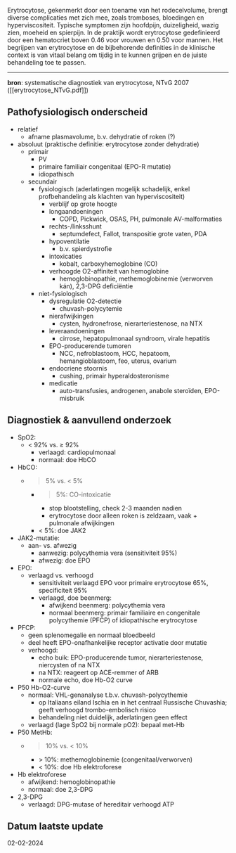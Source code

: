Erytrocytose, gekenmerkt door een toename van het rodecelvolume, brengt diverse complicaties met zich mee, zoals tromboses, bloedingen en hyperviscositeit. Typische symptomen zijn hoofdpijn, duizeligheid, wazig zien, moeheid en spierpijn. In de praktijk wordt erytrocytose gedefinieerd door een hematocriet boven 0.46 voor vrouwen en 0.50 voor mannen. Het begrijpen van erytrocytose en de bijbehorende definities in de klinische context is van vitaal belang om tijdig in te kunnen grijpen en de juiste behandeling toe te passen.
___
**bron**: systematische diagnostiek van erytrocytose, NTvG 2007 ([[erytrocytose_NTvG.pdf]])
## Pathofysiologisch onderscheid
- relatief
	- afname plasmavolume, b.v. dehydratie of roken (?)
- absoluut (praktische definitie: erytrocytose zonder dehydratie)
	- primair
		- PV
		- primaire familiair congenitaal (EPO-R mutatie)
		- idiopathisch
	- secundair
		- fysiologisch (aderlatingen mogelijk schadelijk, enkel profbehandeling als klachten van hyperviscositeit)
			- verblijf op grote hoogte
			- longaandoeningen
				- COPD, Pickwick, OSAS, PH, pulmonale AV-malformaties
			- rechts-/linksshunt
				- septumdefect, Fallot, transpositie grote vaten, PDA
			- hypoventilatie
				- b.v. spierdystrofie
			- intoxicaties
				- kobalt, carboxyhemoglobine (CO)
			- verhoogde O2-affiniteit van hemoglobine
				- hemoglobinopathie, methemoglobinemie (verworven kán), 2,3-DPG deficiëntie
		- niet-fysiologisch
			- dysregulatie O2-detectie
				- chuvash-polycytemie
			- nierafwijkingen
				- cysten, hydronefrose, nierarteriestenose, na NTX
			- leveraandoeningen
				- cirrose, hepatopulmonaal syndroom, virale hepatitis
			- EPO-producerende tumoren
				- NCC, nefroblastoom, HCC, hepatoom, hemangioblastoom, feo, uterus, ovarium
			- endocriene stoornis
				- cushing, primair hyperaldosteronisme
			- medicatie
				- auto-transfusies, androgenen, anabole steroïden, EPO-misbruik
## Diagnostiek & aanvullend onderzoek
- SpO2:
    - < 92% vs. $\geq$ 92%
        - verlaagd: cardiopulmonaal
        - normaal: doe HbCO
- HbCO:
    - > 5% vs. < 5%
        - > 5%: CO-intoxicatie
            - stop blootstelling, check 2-3 maanden nadien
            - erytrocytose door alleen roken is zeldzaam, vaak + pulmonale afwijkingen
        - < 5%: doe JAK2
- JAK2-mutatie:
    - aan- vs. afwezig
        - aanwezig: polycythemia vera (sensitiviteit 95%)
        - afwezig: doe EPO
- EPO:
    - verlaagd vs. verhoogd
        - sensitiviteit verlaagd EPO voor primaire erytrocytose 65%, specificiteit 95%
        - verlaagd, doe beenmerg:
            - afwijkend beenmerg: polycythemia vera
            - normaal beenmerg: primair familiaire en congenitale polycythemie (PFCP) of idiopathische erytrocytose
- PFCP:
    - geen splenomegalie en normaal bloedbeeld
    - deel heeft EPO-onafhankelijke receptor activatie door mutatie
    - verhoogd:
        - echo buik: EPO-producerende tumor, nierarteriestenose, niercysten of na NTX
        - na NTX: reageert op ACE-remmer of ARB
        - normale echo, doe Hb-O2 curve
- P50 Hb-O2-curve
    - normaal: VHL-genanalyse t.b.v. chuvash-polycythemie
        - op Italiaans eiland Ischia en in het centraal Russische Chuvashia; geeft verhoogd trombo-embolisch risico
        - behandeling niet duidelijk, aderlatingen geen effect
    - verlaagd (lage SpO2 bij normale pO2): bepaal met-Hb
- P50 MetHb:
    - > 10% vs. < 10%
        - \> 10%: methemoglobinemie (congenitaal/verworven)
        - < 10%: doe Hb elektroforese
- Hb elektroforese
    - afwijkend: hemoglobinopathie
    - normaal: doe 2,3-DPG
- 2,3-DPG
    - verlaagd: DPG-mutase of hereditair verhoogd ATP
## Datum laatste update
02-02-2024